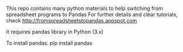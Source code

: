 This repo contains many python materials to help switching from spreadsheet programs to Pandas
For further details and clear tutorials, check http://fromspreadsheetstopandas.appspot.com

It requires pandas library in Python (3.x)

To install pandas:
pip install pandas

